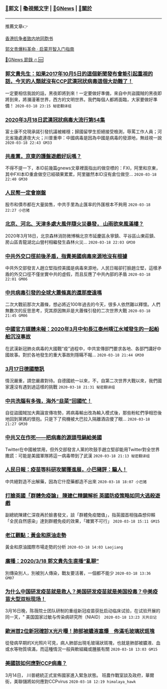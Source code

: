 ###  [:eagle:郭文](https://github.com/ourhimalayas/txt) | [:books:視頻文字](https://github.com/ourhimalayas/txt/blob/master/content/README.md) | [:newspaper:GNews](https://github.com/ourhimalayas/txt/blob/master/content/gnews/README.md) | [:pray:關於](https://github.com/ourhimalayas/home/tree/master/about)
---

推薦文章:point_right:

[香港抗争者致内地同胞书](https://github.com/ourhimalayas/news/blob/master/2019/08/a_letter_from_the_hong_kong_people.md)

[郭文贵爆料革命 · 启蒙开智入门指南](https://github.com/ourhimalayas/txt/issues/1)

[:newspaper:GNews 節錄 :fire: :new:](https://github.com/ourhimalayas/txt/blob/master/content/gnews/README.md) 



### [郭文貴先生：如果2017年10月5日的這個新聞發布會能引起重視的話，今天的人類就沒有CCP武漢冠狀病毒這個大劫難了！](/content/gnews/1/README.md)

一定要相信我說的話，黑夜即將到來！一定要做好準備，來自中共盜國賊的黑夜即將到來，將瀰漫著世界，西方的文明世界。我們每個人都將面臨，大家要做好準備！  `2020-03-18 23:15 秘密翻译组`

### [2020年3月18日武漢冠狀病毒大流行第54集](/content/gnews/2/README.md)

富士康不兌現承諾引發抗議被維穩；歸國留學生拒絕接受檢測，辱罵工作人員；河北省幾處連夜大火；川普重申：中國病毒是因為中國是病毒的發源地，無歧視一說  `2020-03-18 22:43 GM33`

### [共產黨，京東的護盤遊戲好玩嗎？](/content/gnews/3/README.md)

不得不提一下，本ID前幾篇gnews文章裡面指出的做空標的：FXI，阿里和京東，其中FXI本ID重倉做空已經碩果累累，阿里雖然本ID沒有倉位做空...  `2020-03-18 22:40 GM30`

### [人民幣一定會崩盤](/content/gnews/4/README.md)

股市和債市都在大量拋售，中共手里為止匯率的外匯根本不夠用  `2020-03-18 22:27 小巴猪`

### [北京、河北、天津多處大風伴隨火災暴發， 山雨欲來風滿樓？](/content/gnews/5/README.md)

2020年3月18日，北京森林消防微博稱北京市延慶區永寧鎮、平谷區山東莊鎮、房山區青龍湖北山營村相繼發生森林火災...  `2020-03-18 22:03 GM30`

### [中共外交口徑前後矛盾，指責美國病毒來源地沒有根據](/content/gnews/6/README.md)

中共外交部發言人趙立堅指控美國是病毒來源地，人民日報卻打臉趙立堅，這樣矛盾的外交口徑不僅坐實中共的虛假，而且反應了中共內部的矛盾  `2020-03-18 22:01 GM06`

### [中共病毒引發的全球大蕭條真的還那麼遠嗎](/content/gnews/7/README.md)

二次大戰前那次大蕭條，想必將近100年過去的今天，很多人依然難以釋懷。人們無數次的反思思考，究其原因無非是大蕭條引發的二次世界大戰  `2020-03-18 21:45 GM06`

### [中國官方媒體未報：2020年3月中旬長江泰州靖江水域發生的一起船舶沉沒事故](/content/gnews/8/README.md)

在武漢新冠肺炎病毒的大國戰“疫”過程中，中共宣傳部門要求各地、各部門講好中國故事。對於各地發生的重大事故則隱瞞不報...  `2020-03-18 21:44 GM30`

### [3月17日德國簡訊](/content/gnews/9/README.md)

情況嚴重，請您嚴肅對待。自德國統一以來，不，自第二次世界大戰以來，我們國家還沒有遇到過這樣的挑戰  `2020-03-18 21:31 秘密翻译组`

### [中共洗腦有多強，海外“韭菜”回國忙！](/content/gnews/10/README.md)

自從盜國賊加大輿論宣傳攻勢，將病毒輸出改為輸入模式後，那些粉紅們爭相恐後地回到黨媽的懷抱。只是下了飛機被大巴拉入隔離酒店傻了眼...  `2020-03-18 21:27 GM30`

### [中共又在作死——把病毒的源頭甩鍋給美國](/content/gnews/11/README.md)

Twitter在中國被禁用，但外交部發言人黨的吹鼓手趙立堅卻能用Twitter對全世界撒謊：可能是美國軍隊將這一病毒帶到了武漢  `2020-03-18 21:13 秘密翻译组`

### [人民日報：疫苗等科研攻關獲進展，小巴豬評：騙人！](/content/gnews/12/README.md)

中共絕對造不出解藥，因為它什麼藥都造不出來  `2020-03-18 18:07 小巴猪`

### [打臉英國「群體免疫論」 陳建仁精闢解析 英國防疫策略如同大逃殺遊戲](/content/gnews/13/README.md)

副總統陳建仁深夜再於臉書發文，談「群體免疫閾值」，指英國首相強森想仰賴「全民自然感染」達到群體免疫的效果，「確實不可行」  `2020-03-18 15:11 GM15`

### [老江觀點：黃金和原油走勢](/content/gnews/14/README.md)

黃金和原油國際市場走勢的分析  `2020-03-18 14:03 Laojiang`

### [廣播：2020/3/18 郭文貴先生直播“亂聊”](/content/gnews/15/README.md)

別傳染別人，別被別人傳染，戰友要活著，一個都不能少  `2020-03-18 13:36 GM07`

### [为什么中国研发疫苗就是救人？美国研发疫苗就是美国投毒？中美疫苗大型双标现场！](/content/gnews/16/README.md)

3月16日晚，陈薇院士团队研制的重组新冠疫苗获批启动临床试验，在试验开展的同一天，" 美国国家过敏与传染病研究所（NIAID）  `2020-03-18 13:23 灭共日记`

### [歐洲首2位新冠確診X光片曝！肺部被膿液塞爆　佈滿毛玻璃狀斑塊](/content/gnews/17/README.md)

從發病早期的X光照片可見，病人肺部出現毛玻璃狀斑塊，也就是肺部被膿液、血或水等物質填滿，而這種情況一般與軟組織或腫脹有關  `2020-03-18 13:03 GM15`

### [美國該如何應對CCP病毒？](/content/gnews/18/README.md)

3月14日， 川普總統正式宣佈國家進入緊急狀態。 班農作戰室談及政府，華爾街，美聯儲將如何應對CCPvirus  `2020-03-18 12:19 himalaya_hawk`

